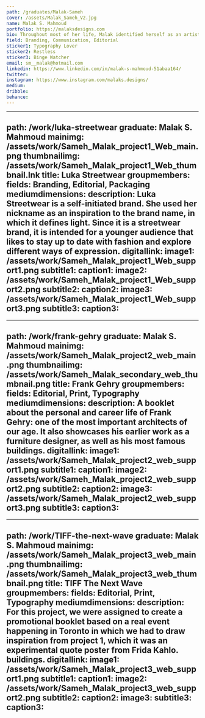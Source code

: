 ```yaml
---
path: /graduates/Malak-Sameh
cover: /assets/Malak_Sameh_V2.jpg
name: Malak S. Mahmoud
portfolio: https://malaksdesigns.com
bio: Throughout most of her life, Malak identified herself as an artist. She painted abstract patterns and forms with oil, acrylic, and watercolor, and sketched. However, she felt a constant itch for typography, posters, and logos. She would sketch new designs with pen and paper but would not take them further because she thought that was the only form it could be in. During high school, she discovered the world of design and instantly fell in love. The early designs she created were finally brought to digital life. In a lot of her work, she carries that expression and aims to create innovative solutions that inspire and foster memorable relationships between brands and their clients. She has a great experience in communication design working at SAIA YORK and YU DIVEST, assisting the organizations in creating posters and announcements in different media for important events taking place on the campus of York University. She also has experience in branding and marketing, in which she has done some freelancing for social media blogs and private businesses designing logos, digital announcements, and prototypes.
field: Branding, Communication, Editorial
sticker1: Typography Lover
sticker2: Restless
sticker3: Binge Watcher
email: sm__malak@hotmail.com
linkedin: https://www.linkedin.com/in/malak-s-mahmoud-51abaa164/
twitter:
instagram: https://www.instagram.com/malaks.designs/
medium: 
dribble:
behance:
---
```


---
path: /work/luka-streetwear
graduate: Malak S. Mahmoud
mainimg: /assets/work/Sameh_Malak_project1_Web_main.png
thumbnailimg: /assets/work/Sameh_Malak_project1_Web_thumbnail.lnk
title: Luka Streetwear
groupmembers:
fields: Branding, Editorial, Packaging
mediumdimensions:
description: Luka Streetwear is a self-initiated brand. She used her nickname as an inspiration to the brand name, in which it defines light. Since it is a streetwear brand, it is intended for a younger audience that likes to stay up to date with fashion and explore different ways of expression.
digitallink:
image1: /assets/work/Sameh_Malak_project1_Web_support1.png
subtitle1:
caption1:
image2: /assets/work/Sameh_Malak_project1_Web_support2.png
subtitle2:
caption2:
image3: /assets/work/Sameh_Malak_project1_Web_support3.png
subtitle3:
caption3:
---

---
path: /work/frank-gehry
graduate: Malak S. Mahmoud
mainimg: /assets/work/Sameh_Malak_project2_web_main.png
thumbnailimg: /assets/work/Sameh_Malak_secondary_web_thumbnail.png
title: Frank Gehry
groupmembers:
fields: Editorial, Print, Typography
mediumdimensions:
description: A booklet about the personal and career life of Frank Gehry: one of the most important architects of our age. It also showcases his earlier work as a furniture designer, as well as his most famous buildings.
digitallink:
image1: /assets/work/Sameh_Malak_project2_web_support1.png
subtitle1:
caption1:
image2: /assets/work/Sameh_Malak_project2_web_support2.png
subtitle2:
caption2:
image3: /assets/work/Sameh_Malak_project2_web_support3.png
subtitle3:
caption3:
---

---
path: /work/TIFF-the-next-wave
graduate: Malak S. Mahmoud
mainimg: /assets/work/Sameh_Malak_project3_web_main.png
thumbnailimg: /assets/work/Sameh_Malak_project3_web_thumbnail.png
title: TIFF The Next Wave
groupmembers:
fields: Editorial, Print, Typography
mediumdimensions:
description: For this project, we were assigned to create a promotional booklet based on a real event happening in Toronto in which we had to draw inspiration from project 1, which it was an experimental quote poster from Frida Kahlo.
buildings.
digitallink:
image1: /assets/work/Sameh_Malak_project3_web_support1.png
subtitle1:
caption1:
image2: /assets/work/Sameh_Malak_project3_web_support2.png
subtitle2:
caption2:
image3:
subtitle3:
caption3:
---
